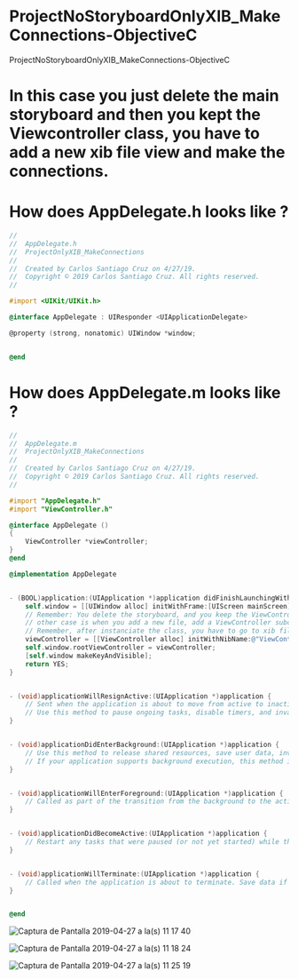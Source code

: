 # ProjectNoStoryboardOnlyXIB_MakeConnections-ObjectiveC
ProjectNoStoryboardOnlyXIB_MakeConnections-ObjectiveC

# In  this case you just delete the main storyboard and then you kept the Viewcontroller class, you have to add a new xib file view and make the connections.

# How does AppDelegate.h looks like ?

``` objective-c
//
//  AppDelegate.h
//  ProjectOnlyXIB_MakeConnections
//
//  Created by Carlos Santiago Cruz on 4/27/19.
//  Copyright © 2019 Carlos Santiago Cruz. All rights reserved.
//

#import <UIKit/UIKit.h>

@interface AppDelegate : UIResponder <UIApplicationDelegate>

@property (strong, nonatomic) UIWindow *window;


@end
```

# How does AppDelegate.m looks like ?

``` objective-c
//
//  AppDelegate.m
//  ProjectOnlyXIB_MakeConnections
//
//  Created by Carlos Santiago Cruz on 4/27/19.
//  Copyright © 2019 Carlos Santiago Cruz. All rights reserved.
//

#import "AppDelegate.h"
#import "ViewController.h"

@interface AppDelegate ()
{
    ViewController *viewController;
}
@end

@implementation AppDelegate


- (BOOL)application:(UIApplication *)application didFinishLaunchingWithOptions:(NSDictionary *)launchOptions {
    self.window = [[UIWindow alloc] initWithFrame:[UIScreen mainScreen].bounds];
    // Remember: You delete the storyboard, and you keep the ViewController class.
    // other case is when you add a new file, add a ViewController subclass of UIController and add the xib file. In this case you don`t have to make the connections.
    // Remember, after instanciate the class, you have to go to xib file and make the connections.
    viewController = [[ViewController alloc] initWithNibName:@"ViewController" bundle:nil];
    self.window.rootViewController = viewController;
    [self.window makeKeyAndVisible];
    return YES;
}


- (void)applicationWillResignActive:(UIApplication *)application {
    // Sent when the application is about to move from active to inactive state. This can occur for certain types of temporary interruptions (such as an incoming phone call or SMS message) or when the user quits the application and it begins the transition to the background state.
    // Use this method to pause ongoing tasks, disable timers, and invalidate graphics rendering callbacks. Games should use this method to pause the game.
}


- (void)applicationDidEnterBackground:(UIApplication *)application {
    // Use this method to release shared resources, save user data, invalidate timers, and store enough application state information to restore your application to its current state in case it is terminated later.
    // If your application supports background execution, this method is called instead of applicationWillTerminate: when the user quits.
}


- (void)applicationWillEnterForeground:(UIApplication *)application {
    // Called as part of the transition from the background to the active state; here you can undo many of the changes made on entering the background.
}


- (void)applicationDidBecomeActive:(UIApplication *)application {
    // Restart any tasks that were paused (or not yet started) while the application was inactive. If the application was previously in the background, optionally refresh the user interface.
}


- (void)applicationWillTerminate:(UIApplication *)application {
    // Called when the application is about to terminate. Save data if appropriate. See also applicationDidEnterBackground:.
}


@end
```

![Captura de Pantalla 2019-04-27 a la(s) 11 17 40](https://user-images.githubusercontent.com/24994818/56852450-e96d7480-68d8-11e9-81b6-a9c38934a831.png)

![Captura de Pantalla 2019-04-27 a la(s) 11 18 24](https://user-images.githubusercontent.com/24994818/56852467-13269b80-68d9-11e9-9c66-5e7c12e2ba99.png)

![Captura de Pantalla 2019-04-27 a la(s) 11 25 19](https://user-images.githubusercontent.com/24994818/56852470-1a4da980-68d9-11e9-8669-d700002b1cc1.png)






